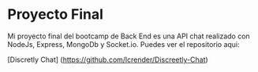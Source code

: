 # Proyecto Final
Mi proyecto final del bootcamp de Back End es una API chat realizado con NodeJs, Express, MongoDb y Socket.io.
Puedes ver el repositorio aqui:

[Discretly Chat] (https://github.com/lcrender/Discreetly-Chat)
